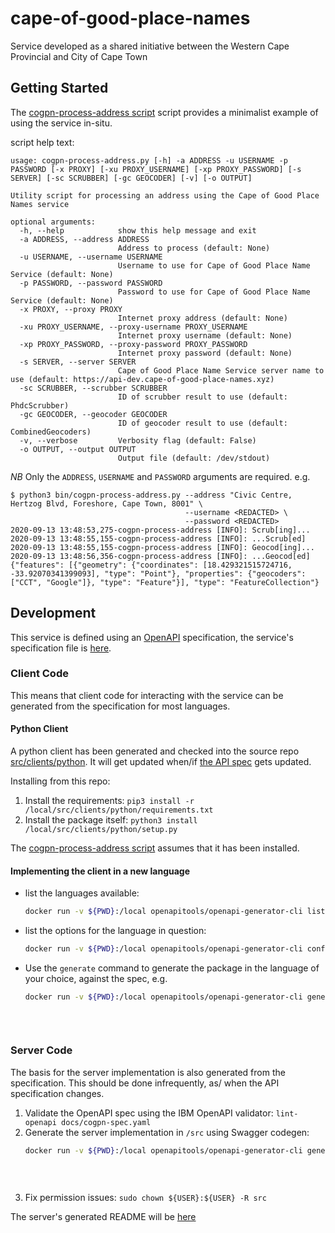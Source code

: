 # cape-of-good-place-names

Service developed as a shared initiative between the Western Cape Provincial and City of Cape Town

## Getting Started

The [cogpn-process-address script](bin/cogpn-process-address.py) script provides a minimalist example of using the
service in-situ.

script help text:

```
usage: cogpn-process-address.py [-h] -a ADDRESS -u USERNAME -p PASSWORD [-x PROXY] [-xu PROXY_USERNAME] [-xp PROXY_PASSWORD] [-s SERVER] [-sc SCRUBBER] [-gc GEOCODER] [-v] [-o OUTPUT]

Utility script for processing an address using the Cape of Good Place Names service

optional arguments:
  -h, --help            show this help message and exit
  -a ADDRESS, --address ADDRESS
                        Address to process (default: None)
  -u USERNAME, --username USERNAME
                        Username to use for Cape of Good Place Name Service (default: None)
  -p PASSWORD, --password PASSWORD
                        Password to use for Cape of Good Place Name Service (default: None)
  -x PROXY, --proxy PROXY
                        Internet proxy address (default: None)
  -xu PROXY_USERNAME, --proxy-username PROXY_USERNAME
                        Internet proxy username (default: None)
  -xp PROXY_PASSWORD, --proxy-password PROXY_PASSWORD
                        Internet proxy password (default: None)
  -s SERVER, --server SERVER
                        Cape of Good Place Name Service server name to use (default: https://api-dev.cape-of-good-place-names.xyz)
  -sc SCRUBBER, --scrubber SCRUBBER
                        ID of scrubber result to use (default: PhdcScrubber)
  -gc GEOCODER, --geocoder GEOCODER
                        ID of geocoder result to use (default: CombinedGeocoders)
  -v, --verbose         Verbosity flag (default: False)
  -o OUTPUT, --output OUTPUT
                        Output file (default: /dev/stdout)
```

*NB* Only the `ADDRESS`, `USERNAME` and `PASSWORD` arguments are required. e.g.

```
$ python3 bin/cogpn-process-address.py --address "Civic Centre, Hertzog Blvd, Foreshore, Cape Town, 8001" \
                                       --username <REDACTED> \
                                       --password <REDACTED>
2020-09-13 13:48:53,275-cogpn-process-address [INFO]: Scrub[ing]...
2020-09-13 13:48:55,155-cogpn-process-address [INFO]: ...Scrub[ed]
2020-09-13 13:48:55,155-cogpn-process-address [INFO]: Geocod[ing]...
2020-09-13 13:48:56,356-cogpn-process-address [INFO]: ...Geocod[ed]
{"features": [{"geometry": {"coordinates": [18.429321515724716, -33.92070341399093], "type": "Point"}, "properties": {"geocoders": ["CCT", "Google"]}, "type": "Feature"}], "type": "FeatureCollection"}
```

## Development

This service is defined using an [OpenAPI](https://swagger.io/specification/) specification, the service's specification
file is [here](docs/cogpn-spec.yaml).

### Client Code

This means that client code for interacting with the service can be generated from the specification for most languages.

#### Python Client

A python client has been generated and checked into the source repo [src/clients/python](src/clients/python). It will
get updated when/if [the API spec](docs/cogpn-spec.yaml) gets updated.

Installing from this repo:

1. Install the requirements: `pip3 install -r /local/src/clients/python/requirements.txt`
2. Install the package itself: `python3 install /local/src/clients/python/setup.py`

The [cogpn-process-address script](bin/cogpn-process-address.py) assumes that it has been installed.

#### Implementing the client in a new language

* list the languages available:
    ```bash
    docker run -v ${PWD}:/local openapitools/openapi-generator-cli list
    ```
* list the options for the language in question:
    ```bash
    docker run -v ${PWD}:/local openapitools/openapi-generator-cli config-help -g <generator name, e.g. "python">
    ```
* Use the `generate` command to generate the package in the language of your choice, against the spec, e.g.
    ```bash
    docker run -v ${PWD}:/local openapitools/openapi-generator-cli generate -i "/local/docs/cogpn-spec.yaml" \
                                                                            -g "python" \
                                                                            -c "/local/docs/cogpn-spec-python-client-config.json" \
                                                                            -o "/local/src/clients/python"
    ```

### Server Code

The basis for the server implementation is also generated from the specification. This should be done infrequently, as/
when the API specification changes.

1. Validate the OpenAPI spec using the IBM OpenAPI validator: `lint-openapi docs/cogpn-spec.yaml`
2. Generate the server implementation in `/src` using Swagger codegen:
    ```bash
    docker run -v ${PWD}:/local openapitools/openapi-generator-cli generate -i "/local/docs/cogpn-spec.yaml" \
                                                                           -c "/local/docs/cogpn-spec-config.json" \
                                                                           -g "python-flask" \
                                                                           -o "/local/src/server"
    ```
3. Fix permission issues: `sudo chown ${USER}:${USER} -R src`

The server's generated README will be [here](src/server/README.md)